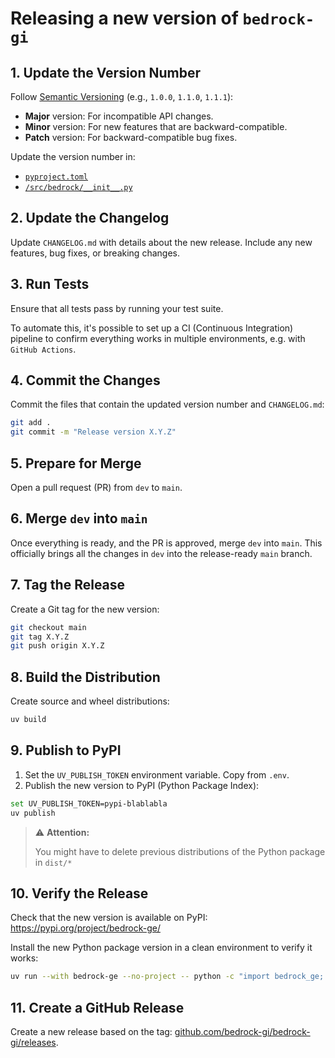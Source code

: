 # Releasing a new version of `bedrock-gi`

## 1. Update the Version Number

Follow [Semantic Versioning](https://semver.org/) (e.g., `1.0.0`, `1.1.0`, `1.1.1`):

- **Major** version: For incompatible API changes.
- **Minor** version: For new features that are backward-compatible.
- **Patch** version: For backward-compatible bug fixes.

Update the version number in:

- [`pyproject.toml`](pyproject.toml)
- [`/src/bedrock/__init__.py`](/src/bedrock/__init__.py)

## 2. Update the Changelog

Update `CHANGELOG.md` with details about the new release. Include any new features, bug fixes, or breaking changes.

## 3. Run Tests

Ensure that all tests pass by running your test suite.

To automate this, it's possible to set up a CI (Continuous Integration) pipeline to confirm everything works in multiple environments, e.g. with `GitHub Actions`.

## 4. Commit the Changes

Commit the files that contain the updated version number and `CHANGELOG.md`:

```bash
git add .
git commit -m "Release version X.Y.Z"
```

## 5. Prepare for Merge

Open a pull request (PR) from `dev` to `main`.

## 6. Merge `dev` into `main`

Once everything is ready, and the PR is approved, merge `dev` into `main`. This officially brings all the changes in `dev` into the release-ready `main` branch.

## 7. Tag the Release

Create a Git tag for the new version:

```bash
git checkout main
git tag X.Y.Z
git push origin X.Y.Z
```

## 8. Build the Distribution

Create source and wheel distributions:

```bash
uv build
```

## 9. Publish to PyPI

1. Set the `UV_PUBLISH_TOKEN` environment variable. Copy from `.env`.
2. Publish the new version to PyPI (Python Package Index):

```bash
set UV_PUBLISH_TOKEN=pypi-blablabla
uv publish
```

> ⚠️ **Attention:**
>
> You might have to delete previous distributions of the Python package in `dist/*`

## 10. Verify the Release

Check that the new version is available on PyPI:  
<https://pypi.org/project/bedrock-ge/>

Install the new Python package version in a clean environment to verify it works:

```bash
uv run --with bedrock-ge --no-project -- python -c "import bedrock_ge; print(f'bedrock-ge version: {bedrock_ge.__version__}')"
```

## 11. Create a GitHub Release

Create a new release based on the tag: [github.com/bedrock-gi/bedrock-gi/releases](https://github.com/bedrock-engineer/bedrock-ge/releases).
